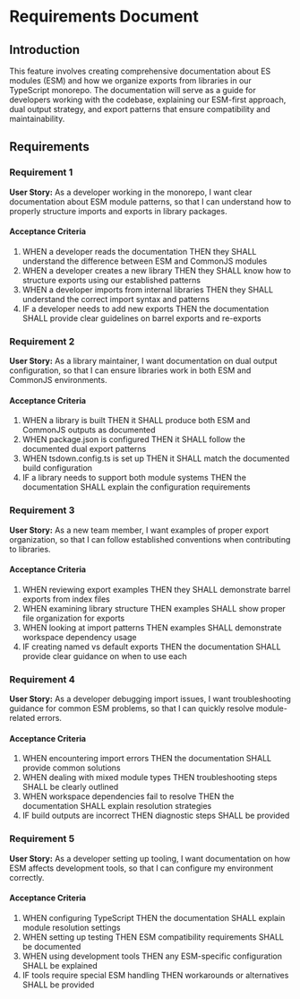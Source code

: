 # Requirements Document

## Introduction

This feature involves creating comprehensive documentation about ES modules (ESM) and how we organize exports from libraries in our TypeScript monorepo. The documentation will serve as a guide for developers working with the codebase, explaining our ESM-first approach, dual output strategy, and export patterns that ensure compatibility and maintainability.

## Requirements

### Requirement 1

**User Story:** As a developer working in the monorepo, I want clear documentation about ESM module patterns, so that I can understand how to properly structure imports and exports in library packages.

#### Acceptance Criteria

1. WHEN a developer reads the documentation THEN they SHALL understand the difference between ESM and CommonJS modules
2. WHEN a developer creates a new library THEN they SHALL know how to structure exports using our established patterns
3. WHEN a developer imports from internal libraries THEN they SHALL understand the correct import syntax and patterns
4. IF a developer needs to add new exports THEN the documentation SHALL provide clear guidelines on barrel exports and re-exports

### Requirement 2

**User Story:** As a library maintainer, I want documentation on dual output configuration, so that I can ensure libraries work in both ESM and CommonJS environments.

#### Acceptance Criteria

1. WHEN a library is built THEN it SHALL produce both ESM and CommonJS outputs as documented
2. WHEN package.json is configured THEN it SHALL follow the documented dual export patterns
3. WHEN tsdown.config.ts is set up THEN it SHALL match the documented build configuration
4. IF a library needs to support both module systems THEN the documentation SHALL explain the configuration requirements

### Requirement 3

**User Story:** As a new team member, I want examples of proper export organization, so that I can follow established conventions when contributing to libraries.

#### Acceptance Criteria

1. WHEN reviewing export examples THEN they SHALL demonstrate barrel exports from index files
2. WHEN examining library structure THEN examples SHALL show proper file organization for exports
3. WHEN looking at import patterns THEN examples SHALL demonstrate workspace dependency usage
4. IF creating named vs default exports THEN the documentation SHALL provide clear guidance on when to use each

### Requirement 4

**User Story:** As a developer debugging import issues, I want troubleshooting guidance for common ESM problems, so that I can quickly resolve module-related errors.

#### Acceptance Criteria

1. WHEN encountering import errors THEN the documentation SHALL provide common solutions
2. WHEN dealing with mixed module types THEN troubleshooting steps SHALL be clearly outlined
3. WHEN workspace dependencies fail to resolve THEN the documentation SHALL explain resolution strategies
4. IF build outputs are incorrect THEN diagnostic steps SHALL be provided

### Requirement 5

**User Story:** As a developer setting up tooling, I want documentation on how ESM affects development tools, so that I can configure my environment correctly.

#### Acceptance Criteria

1. WHEN configuring TypeScript THEN the documentation SHALL explain module resolution settings
2. WHEN setting up testing THEN ESM compatibility requirements SHALL be documented
3. WHEN using development tools THEN any ESM-specific configuration SHALL be explained
4. IF tools require special ESM handling THEN workarounds or alternatives SHALL be provided